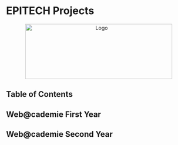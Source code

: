 # EPITECH Projects

<p align="center">
    <img src="https://upload.wikimedia.org/wikipedia/commons/f/fe/Epitech_Official_Logo.png" alt="Logo" width="400" height="150"/>
</p>

## Table of Contents

## Web@cademie First Year

## Web@cademie Second Year
